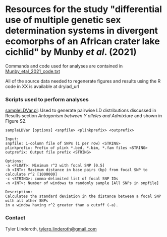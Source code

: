 Resources for the study "differential use of multiple genetic sex determination systems 
in divergent ecomorphs of an African crater lake cichlid" by Munby *et al*. (2021)
=======================================================================================

Commands and code used for analyses are contained in [Munby_etal_2021_code.txt](./https://github.com/tplinderoth/cichlids/blob/master/Masoko_sex_study/Munby_etal_2021_code.txt)
<br>

All of the source data needed to regenerate figures and results using the R code in XX is available
at dryiad_url

### Scripts used to perform analyses

[sampleLDVar.pl](./sampleLDVar.pl): Used to generate pairwise LD distributions discussed in Results section
*Antagonism between Y alleles and Admixture* and shown in Figure S2.
<br>

	sampleLDVar [options] <snpfile> <plinkprefix> <outprefix>
	
	Input:
	snpfile: 1-column file of SNPs (1 per row) <STRING>
	plinkprefix: Prefix of plink *.bed, *.bim, *.fam files <STRING>
	outprefix: Output file prefix <STRING>
	
	Options:
	-a <FLOAT>: Minimum r^2 with focal SNP [0.5]
	-b <INT>: Maximum distance in base pairs (bp) from focal SNP to calculate r^2 [1000000]
	-c <STRING>: comma-delimited list of focal SNP IDs
	-n <INT>: Number of windows to randomly sample [All SNPs in snpfile]
	
	Description:
	Calculates the standard deviation in the distance between a focal SNP with all other SNPs
	in a window having r^2 greater than a cutoff (-a).

### Contact
Tyler Linderoth, tylerp.linderoth@gmail.com

